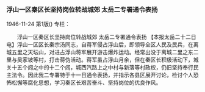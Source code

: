 ### 浮山一区秦区长坚持岗位转战城郊  太岳二专署通令表扬

1946-11-24
第1版()
专栏：

　　浮山一区秦区长坚持岗位转战城郊
    太岳二专署通令表扬
    【本报太岳二十二日电】浮山一区区长秦宗汤同志，自蒋军侵占浮山后，即领导全区人民及民兵，在离城五里之天坛山，对进占浮山蒋军展开游击爆炸运动。经常出没于离城二里之东二里与吴家坡等村，打击蒋伪活动。蒋军虽占浮山月余，但在秦区长积极活动下，城关十五个闾之中的十二个闾，城西汽路上之中村与新落等村政权，仍旧坚持奉行民主法令。因此我二专署特于十一日通令表扬，并指示各县区展开讨论，检讨个人恐怖松懈等腐化思想，学习秦区长艰苦奋斗、坚持岗位的优良作风。
